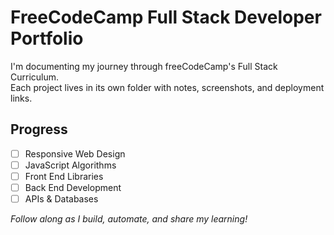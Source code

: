 # FreeCodeCamp Full Stack Developer Portfolio

I'm documenting my journey through freeCodeCamp's Full Stack Curriculum.  
Each project lives in its own folder with notes, screenshots, and deployment links.

## Progress
- [ ] Responsive Web Design
- [ ] JavaScript Algorithms
- [ ] Front End Libraries
- [ ] Back End Development
- [ ] APIs & Databases

_Follow along as I build, automate, and share my learning!_
